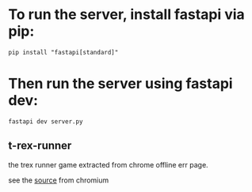 # To run the server, install fastapi via pip:

```
pip install "fastapi[standard]"
```

# Then run the server using fastapi dev:

```
fastapi dev server.py
```

## t-rex-runner

the trex runner game extracted from chrome offline err page.

see the [source](https://cs.chromium.org/chromium/src/components/neterror/resources/offline.js?q=t-rex+package:%5Echromium$&dr=C&l=7) from chromium
